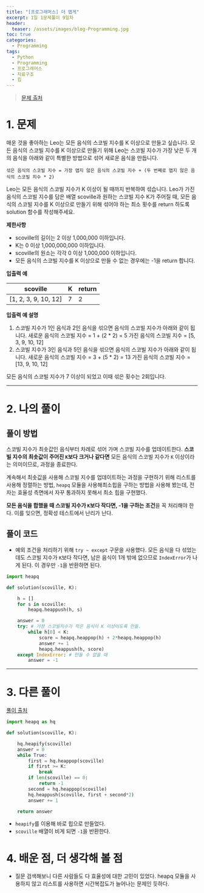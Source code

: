 ```yaml
---
title: "[프로그래머스] 더 맵게"
excerpt: 1일 1문제풀이 9일차
header:
  teaser: /assets/images/blog-Programming.jpg
toc: true
categories:
  - Programming
tags:
  - Python
  - Programming
  - 프로그래머스
  - 자료구조
  - 힙
---
```






> [문제 출처](https://programmers.co.kr/learn/courses/30/lessons/42626)



# 1. 문제



매운 것을 좋아하는 Leo는 모든 음식의 스코빌 지수를 K 이상으로 만들고 싶습니다. 모든 음식의 스코빌 지수를 K 이상으로 만들기 위해 Leo는 스코빌 지수가 가장 낮은 두 개의 음식을 아래와 같이 특별한 방법으로 섞어 새로운 음식을 만듭니다.

```
섞은 음식의 스코빌 지수 = 가장 맵지 않은 음식의 스코빌 지수 + (두 번째로 맵지 않은 음식의 스코빌 지수 * 2)
```

Leo는 모든 음식의 스코빌 지수가 K 이상이 될 때까지 반복하여 섞습니다.
Leo가 가진 음식의 스코빌 지수를 담은 배열 scoville과 원하는 스코빌 지수 K가 주어질 때, 모든 음식의 스코빌 지수를 K 이상으로 만들기 위해 섞어야 하는 최소 횟수를 return 하도록 solution 함수를 작성해주세요.



**제한사항**

- scoville의 길이는 2 이상 1,000,000 이하입니다.
- K는 0 이상 1,000,000,000 이하입니다.
- scoville의 원소는 각각 0 이상 1,000,000 이하입니다.
- 모든 음식의 스코빌 지수를 K 이상으로 만들 수 없는 경우에는 -1을 return 합니다.



**입출력 예**

| scoville             | K    | return |
| -------------------- | ---- | ------ |
| [1, 2, 3, 9, 10, 12] | 7    | 2      |



**입출력 예 설명**

1. 스코빌 지수가 1인 음식과 2인 음식을 섞으면 음식의 스코빌 지수가 아래와 같이 됩니다.
   새로운 음식의 스코빌 지수 = 1 + (2 * 2) = 5
   가진 음식의 스코빌 지수 = [5, 3, 9, 10, 12]
2. 스코빌 지수가 3인 음식과 5인 음식을 섞으면 음식의 스코빌 지수가 아래와 같이 됩니다.
   새로운 음식의 스코빌 지수 = 3 + (5 * 2) = 13
   가진 음식의 스코빌 지수 = [13, 9, 10, 12]

모든 음식의 스코빌 지수가 7 이상이 되었고 이때 섞은 횟수는 2회입니다.



---



# 2. 나의 풀이 

## 풀이 방법



 스코빌 지수가 최솟값인 음식부터 차례로 섞어 가며 스코빌 지수를 업데이트한다. **스코빌 지수의 최솟값이 주어진 `K`보다 크거나 같다면** 모든 음식의 스코빌 지수가 `K` 이상이라는 의미이므로, 과정을 종료한다.

 계속해서 최솟값을 사용해 스코빌 지수를 업데이트하는 과정을 구현하기 위해 리스트를 사용해 정렬하는 방법, `heapq` 모듈을 사용해최소힙을 구하는 방법을 사용해 봤는데, 전자는 효율성 측면에서 자꾸 통과하지 못해서 최소 힙을 구현했다.

 **모든 음식을 합했을 때 스코빌 지수가 `K`보다 작다면, -1을 구하는 조건**을 꼭 처리해야 한다. 이를 잊으면, 정확성 테스트에서 난리가 난다.



## 풀이 코드

* 예외 조건을 처리하기 위해 `try ~ except` 구문을 사용했다. 모든 음식을 다 섞었는데도 스코빌 지수가 `K`보다 작다면, 남은 음식이 1개 밖에 없으므로 `IndexError`가 나게 된다. 이 경우만 `-1`을 반환하면 된다.

```python
import heapq

def solution(scoville, K):

    h = []
    for s in scoville:
        heapq.heappush(h, s)

    answer = 0
    try: # 가장 스코빌지수가 작은 음식이 K 이상이도록 만듦.
        while h[0] < K:
            score = heapq.heappop(h) + 2*heapq.heappop(h)
            answer += 1
            heapq.heappush(h, score)
    except IndexError: # 만들 수 없을 때
        answer = -1
```





---



# 3. 다른 풀이



[풀이 출처](https://programmers.co.kr/learn/courses/30/lessons/42626/solution_groups?language=python3)

```python
import heapq as hq

def solution(scoville, K):

    hq.heapify(scoville)
    answer = 0
    while True:
        first = hq.heappop(scoville)
        if first >= K:
            break
        if len(scoville) == 0:
            return -1
        second = hq.heappop(scoville)
        hq.heappush(scoville, first + second*2)
        answer += 1  

    return answer
```

* `heapify`를 이용해 바로 힙으로 만들었다.
* `scoville` 배열이 비게 되면 `-1`을 반환한다.





# 4. 배운 점, 더 생각해 볼 점



* 질문 검색해보니 다른 사람들도 다 효율성에 대한 고민이 있었다. heapq 모듈을 사용하지 않고 리스트를 사용하면 시간복잡도가 늘어나는 문제인 듯하다.